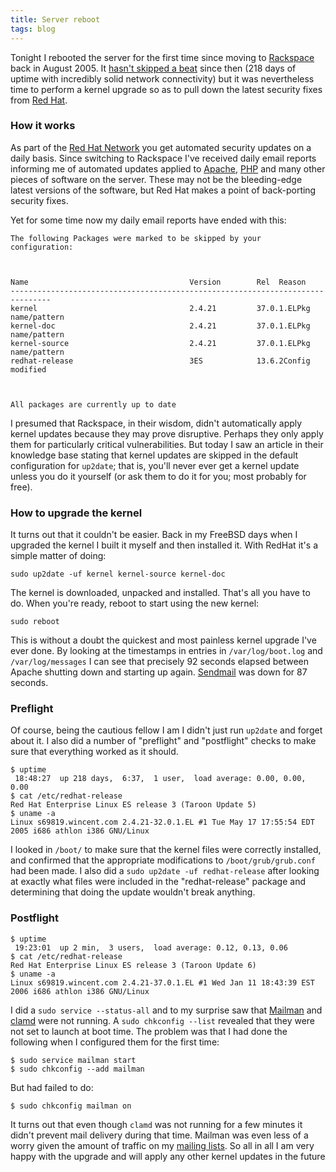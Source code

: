 ```yaml
---
title: Server reboot
tags: blog
---
```


Tonight I rebooted the server for the first time since moving to [Rackspace](http://service.bfast.com/bfast/click?bfmid=30735717&siteid=41506187&bfpage=hosting_headaches) back in August 2005. It [hasn't skipped a beat](http://www.wincent.com/a/about/wincent/weblog/archives/2005/11/some_words_of_p.php) since then (218 days of uptime with incredibly solid network connectivity) but it was nevertheless time to perform a kernel upgrade so as to pull down the latest security fixes from [Red Hat](http://www.redhat.com/).





### How it works

As part of the [Red Hat Network](https://rhn.redhat.com/help/about.pxt) you get automated security updates on a daily basis. Since switching to Rackspace I've received daily email reports informing me of automated updates applied to [Apache](http://httpd.apache.org/), [PHP](http://www.php.net/) and many other pieces of software on the server. These may not be the bleeding-edge latest versions of the software, but Red Hat makes a point of back-porting security fixes.

Yet for some time now my daily email reports have ended with this:

    The following Packages were marked to be skipped by your configuration:



    Name                                    Version        Rel  Reason
    -------------------------------------------------------------------------------
    kernel                                  2.4.21         37.0.1.ELPkg name/pattern
    kernel-doc                              2.4.21         37.0.1.ELPkg name/pattern
    kernel-source                           2.4.21         37.0.1.ELPkg name/pattern
    redhat-release                          3ES            13.6.2Config modified



    All packages are currently up to date

I presumed that Rackspace, in their wisdom, didn't automatically apply kernel updates because they may prove disruptive. Perhaps they only apply them for particularly critical vulnerabilities. But today I saw an article in their knowledge base stating that kernel updates are skipped in the default configuration for `up2date`; that is, you'll never ever get a kernel update unless you do it yourself (or ask them to do it for you; most probably for free).

### How to upgrade the kernel

It turns out that it couldn't be easier. Back in my FreeBSD days when I upgraded the kernel I built it myself and then installed it. With RedHat it's a simple matter of doing:

    sudo up2date -uf kernel kernel-source kernel-doc

The kernel is downloaded, unpacked and installed. That's all you have to do. When you're ready, reboot to start using the new kernel:

    sudo reboot

This is without a doubt the quickest and most painless kernel upgrade I've ever done. By looking at the timestamps in entries in `/var/log/boot.log` and `/var/log/messages` I can see that precisely 92 seconds elapsed between Apache shutting down and starting up again. [Sendmail](http://sendmail.org/) was down for 87 seconds.

### Preflight

Of course, being the cautious fellow I am I didn't just run `up2date` and forget about it. I also did a number of "preflight" and "postflight" checks to make sure that everything worked as it should.

    $ uptime
     18:48:27  up 218 days,  6:37,  1 user,  load average: 0.00, 0.00, 0.00
    $ cat /etc/redhat-release
    Red Hat Enterprise Linux ES release 3 (Taroon Update 5)
    $ uname -a
    Linux s69819.wincent.com 2.4.21-32.0.1.EL #1 Tue May 17 17:55:54 EDT 2005 i686 athlon i386 GNU/Linux

I looked in `/boot/` to make sure that the kernel files were correctly installed, and confirmed that the appropriate modifications to `/boot/grub/grub.conf` had been made. I also did a `sudo up2date -uf redhat-release` after looking at exactly what files were included in the "redhat-release" package and determining that doing the update wouldn't break anything.

### Postflight

    $ uptime
     19:23:01  up 2 min,  3 users,  load average: 0.12, 0.13, 0.06
    $ cat /etc/redhat-release
    Red Hat Enterprise Linux ES release 3 (Taroon Update 6)
    $ uname -a
    Linux s69819.wincent.com 2.4.21-37.0.1.EL #1 Wed Jan 11 18:43:39 EST 2006 i686 athlon i386 GNU/Linux

I did a `sudo service --status-all` and to my surprise saw that [Mailman](http://www.gnu.org/software/mailman/index.html) and [clamd](http://www.clamav.net/) were not running. A `sudo chkconfig --list` revealed that they were not set to launch at boot time. The problem was that I had done the following when I configured them for the first time:

    $ sudo service mailman start
    $ sudo chkconfig --add mailman

But had failed to do:

    $ sudo chkconfig mailman on

It turns out that even though `clamd` was not running for a few minutes it didn't prevent mail delivery during that time. Mailman was even less of a worry given the amount of traffic on my [mailing lists](http://lists.wincent.com/). So all in all I am very happy with the upgrade and will apply any other kernel updates in the future

